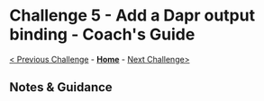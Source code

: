 # Challenge 5 - Add a Dapr output binding - Coach's Guide

[< Previous Challenge](./Solution-04.md) - **[Home](README.md)** - [Next Challenge>](./Solution-06.md)

## Notes & Guidance